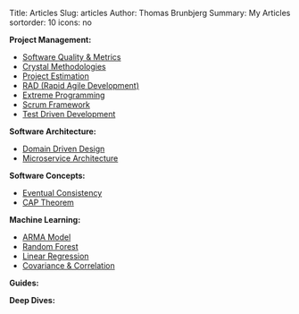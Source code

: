 Title: Articles
Slug: articles
Author: Thomas Brunbjerg
Summary: My Articles
sortorder: 10
icons: no

 **Project Management:**

* [Software Quality & Metrics]({filename}/articles/quality_metrics.md)
* [Crystal Methodologies]({filename}/articles/crystal_methodologies.md)
* [Project Estimation]({filename}/articles/estimating_projects.md)
* [RAD (Rapid Agile Development)]({filename}/articles/rapid_agile_development.md)
* [Extreme Programming]({filename}/articles/extremeprogramming.md)
* [Scrum Framework]({filename}/articles/scrum.md)
* [Test Driven Development]({filename}/articles/tdd.md)

 **Software Architecture:**

* [Domain Driven Design]({filename}/articles/domain_driven_design.md)
* [Microservice Architecture]({filename}/articles/microservice_architecture.md)

**Software Concepts:**

* [Eventual Consistency]({filename}/articles/eventual_consistency.md)
* [CAP Theorem]({filename}/articles/cap_theorem.md)

**Machine Learning:**

* [ARMA Model]({filename}/articles/arma.md)
* [Random Forest]({filename}/articles/randomForest.md)
* [Linear Regression]({filename}/articles/linearRegression.md)
* [Covariance & Correlation]({filename}/articles/covCor.md)

**Guides:**

**Deep Dives:**
